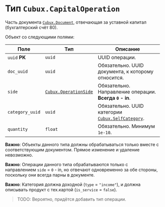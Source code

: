 Тип `Cubux.CapitalOperation`
============================

Часть документа [`Cubux.Document`][Cubux.Document], отвечающая за уставной
капитал (бухгалтерский счёт 80).

Объект со следующими полями:

Поле | Тип | Описание
---- | --- | --------
`uuid` **PK** | `uuid` | UUID операции.
`doc_uuid` | `uuid` | Обязательно. UUID документа, к которому относится.
`side` | [`Cubux.OperationSide`][Cubux.OperationSide] | Обязательно. Направление операции. **Всегда `0` - in**.
`category_uuid` | `uuid` | Обязательно. UUID категории [`Cubux.SelfCategory`][Cubux.SelfCategory].
`quantity` | `float` | Обязательно. Минимум `1e-10`.

**Важно**: Объекты данного типа должны обрабатываться только вместе с
соответствующим документом. Прямое изменение и удаление невозможно.

**Важно**: Операции данного типа обрабатываются только с направлением `side` = 
`0` - in, но отвечают одновременно за обе стороны, поскольку они всегда парны в
документе.

**Важно**: Категория должна доходной (`type` = `"income"`), и должна описывать
продукт с тех.картой (`is_service` = `false`).

> TODO: Вероятно, придётся добавить тип операции.


[Cubux.Document]: ./document.md
[Cubux.OperationSide]: ./operation-side.md
[Cubux.SelfCategory]: ./category.md
